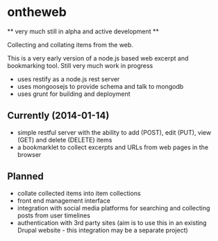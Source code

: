 ontheweb
========

** very much still in alpha and active development **

Collecting and collating items from the web. 

This is a very early version of a node.js based web excerpt and bookmarking tool. Still very much work in progress

- uses restify as a node.js rest server
- uses mongoosejs to provide schema and talk to mongodb
- uses grunt for building and deployment

Currently (2014-01-14)
----------------------
- simple restful server with the ability to add (POST), edit (PUT), view (GET) and delete (DELETE) items
- a bookmarklet to collect excerpts and URLs from web pages in the browser

Planned
-------
- collate collected items into item collections
- front end management interface 
- integration with social media platforms for searching and collecting posts from user timelines
- authentication with 3rd party sites (aim is to use this in an existing Drupal website - this integration may be a separate project)
